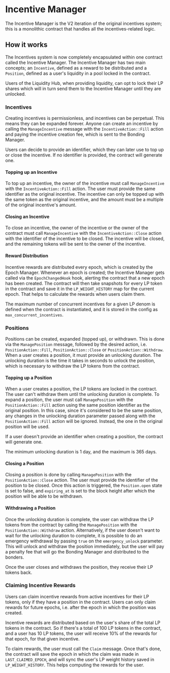 # Incentive Manager

The Incentive Manager is the V2 iteration of the original incentives system; this is a monolithic contract that handles all
the incentives-related logic.

## How it works

The Incentives system is now completely encapsulated within one contract called the Incentive Manager. The Incentive
Manager has two main concepts; an `Incentive`, defined as a reward to be distributed and a `Position`, defined as a
user's liquidity in a pool locked in the contract.

Users of the Liquidity Hub, when providing liquidity, can opt to lock their LP shares which will in turn send them to
the Incentive Manager until they are unlocked.

### Incentives

Creating incentives is permissionless, and incentives can be perpetual. This means they can be expanded forever. Anyone
can create an incentive by calling the `ManageIncentive` message with the `IncentiveAction::Fill` action and paying the
incentive creation fee, which is sent to the Bonding Manager.

Users can decide to provide an identifier, which they can later use to top up or close the incentive. If no identifier is
provided, the contract will generate one.

#### Topping up an Incentive

To top up an incentive, the owner of the incentive must call `ManageIncentive` with the `IncentiveAction::Fill` action.
The user must provide the same identifier as the original incentive. The incentive can only be topped up with the same
token as the original incentive, and the amount must be a multiple of the original incentive's amount.

#### Closing an Incentive

To close an incentive, the owner of the incentive or the owner of the contract must call `ManageIncentive` with the
`IncentiveAction::Close` action with the identifier of the incentive to be closed. The incentive will be closed, and the
remaining tokens will be sent to the owner of the incentive.

#### Reward Distribution

Incentive rewards are distributed every epoch, which is created by the Epoch Manager. Whenever an epoch is created; the
Incentive Manager gets called via the `EpochChangedHook` hook, alerting the contract that a new epoch has been created.
The contract will then take snapshots for every LP token in the contract and save it in the `LP_WEIGHT_HISTORY` map for
the current epoch. That helps to calculate the rewards when users claim them.

The maximum number of concurrent incentives for a given LP denom is defined when the contract is instantiated, and it is
stored in the config as `max_concurrent_incentives`.

### Positions

Positions can be created, expanded (topped up), or withdrawn. This is done via the `ManagePosition`
message, followed by the desired action, i.e. `PositionAction::Fill`, `PositionAction::Close` or `PositionAction::Withdraw`.
When a user creates a position, it must provide an unlocking duration. The unlocking duration is the time it takes in
seconds to unlock the position, which is necessary to withdraw the LP tokens from the contract.

#### Topping up a Position

When a user creates a position, the LP tokens are locked in the contract. The user can't withdraw them until the unlocking
duration is complete. To expand a position, the user must call `ManagePosition` with the `PositionAction::Fill` action
using the same position identifier as the original position. In this case, since it's considered to be the same position,
any changes in the unlocking duration parameter passed along with the `PositionAction::Fill` action will be ignored.
Instead, the one in the original position will be used.

If a user doesn't provide an identifier when creating a position, the contract will generate one.

The minimum unlocking duration is 1 day, and the maximum is 365 days.

#### Closing a Position

Closing a position is done by calling `ManagePosition` with the `PositionAction::Close` action. The user must provide the
identifier of the position to be closed. Once this action is triggered, the `Position.open` state is set to false, and
`expiring_at` is set to the block height after which the position will be able to be withdrawn.

#### Withdrawing a Position

Once the unlocking duration is complete, the user can withdraw the LP tokens from the contract by calling the `ManagePosition`
with the `PositionAction::Withdraw` action. Alternatively, if the user doesn't want to wait for the unlocking duration to
complete, it is possible to do an emergency withdrawal by passing `true` on the `emergency_unlock` parameter. This will
unlock and withdraw the position immediately, but the user will pay a penalty fee that will go the Bonding Manager and
distributed to the bonders.

Once the user closes and withdraws the position, they receive their LP tokens back.

### Claiming Incentive Rewards

Users can claim incentive rewards from active incentives for their LP tokens, only if they have a position in the
contract. Users can only claim rewards for future epochs, i.e. after the epoch in which the position was created.

Incentive rewards are distributed based on the user's share of the total LP tokens in the contract. So if there's a total
of 100 LP tokens in the contract, and a user has 10 LP tokens, the user will receive 10% of the rewards for that epoch,
for that given incentive.

To claim rewards, the user must call the `Claim` message. Once that's done, the contract will save the epoch in which the
claim was made in `LAST_CLAIMED_EPOCH`, and will sync the user's LP weight history saved in `LP_WEIGHT_HISTORY`. This helps
computing the rewards for the user.
